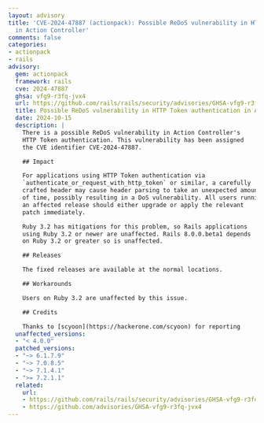 ```yaml
---
layout: advisory
title: 'CVE-2024-47887 (actionpack): Possible ReDoS vulnerability in HTTP Token authentication
  in Action Controller'
comments: false
categories:
- actionpack
- rails
advisory:
  gem: actionpack
  framework: rails
  cve: 2024-47887
  ghsa: vfg9-r3fq-jvx4
  url: https://github.com/rails/rails/security/advisories/GHSA-vfg9-r3fq-jvx4
  title: Possible ReDoS vulnerability in HTTP Token authentication in Action Controller
  date: 2024-10-15
  description: |
    There is a possible ReDoS vulnerability in Action Controller's
    HTTP Token authentication. This vulnerability has been assigned
    the CVE identifier CVE-2024-47887.

    ## Impact

    For applications using HTTP Token authentication via
    `authenticate_or_request_with_http_token` or similar, a carefully
    crafted header may cause header parsing to take an unexpected amount
    of time, possibly resulting in a DoS vulnerability. All users running
    an affected release should either upgrade or apply the relevant
    patch immediately.

    Ruby 3.2 has mitigations for this problem, so Rails applications
    using Ruby 3.2 or newer are unaffected. Rails 8.0.0.beta1 depends
    on Ruby 3.2 or greater so is unaffected.

    ## Releases

    The fixed releases are available at the normal locations.

    ## Workarounds

    Users on Ruby 3.2 are unaffected by this issue.

    ## Credits

    Thanks to [scyoon](https://hackerone.com/scyoon) for reporting
  unaffected_versions:
  - "< 4.0.0"
  patched_versions:
  - "~> 6.1.7.9"
  - "~> 7.0.8.5"
  - "~> 7.1.4.1"
  - ">= 7.2.1.1"
  related:
    url:
    - https://github.com/rails/rails/security/advisories/GHSA-vfg9-r3fq-jvx4
    - https://github.com/advisories/GHSA-vfg9-r3fq-jvx4
---
```

